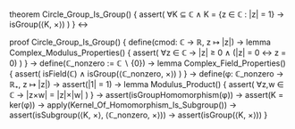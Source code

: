theorem Circle_Group_Is_Group() {
  assert(
    ∀K ⊆ ℂ ∧ K = {z ∈ ℂ : |z| = 1} → 
    isGroup(⟨K, ×⟩)
  )
} ↔

proof Circle_Group_Is_Group() {
  define(cmod: ℂ → ℝ, z ↦ |z|) →
  lemma Complex_Modulus_Properties() {
    assert(
      ∀z ∈ ℂ → |z| ≥ 0 ∧
      (|z| = 0 ↔ z = 0)
    )
  } →
  define(ℂ_nonzero := ℂ ∖ {0}) →
  lemma Complex_Field_Properties() {
    assert(
      isField(ℂ) ∧
      isGroup(⟨ℂ_nonzero, ×⟩)
    )
  } →
  define(φ: ℂ_nonzero → ℝ₊, z ↦ |z|) →
  assert(|1| = 1) →
  lemma Modulus_Product() {
    assert(
      ∀z,w ∈ ℂ → |z×w| = |z|×|w|
    )
  } →
  assert(isGroupHomomorphism(φ)) →
  assert(K = ker(φ)) →
  apply(Kernel_Of_Homomorphism_Is_Subgroup()) →
  assert(isSubgroup(⟨K, ×⟩, ⟨ℂ_nonzero, ×⟩)) →
  assert(isGroup(⟨K, ×⟩))
}
